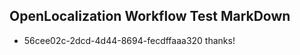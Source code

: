 ## OpenLocalization Workflow Test MarkDown
* 56cee02c-2dcd-4d44-8694-fecdffaaa320 thanks!

<!--HONumber=Oct16_HO4-->


